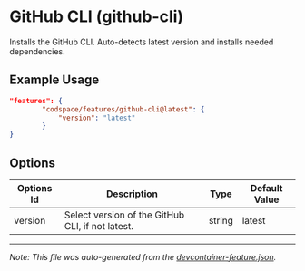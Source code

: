 
# GitHub CLI (github-cli)

Installs the GitHub CLI. Auto-detects latest version and installs needed dependencies.

## Example Usage

```json
"features": {
        "codspace/features/github-cli@latest": {
            "version": "latest"
        }
}
```

## Options

| Options Id | Description | Type | Default Value |
|-----|-----|-----|-----|
| version | Select version of the GitHub CLI, if not latest. | string | latest |

---

_Note: This file was auto-generated from the [devcontainer-feature.json](./devcontainer-feature.json)._
